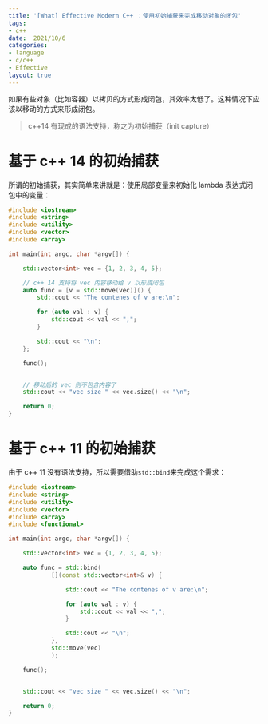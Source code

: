 ```yaml
---
title: '[What] Effective Modern C++ ：使用初始捕获来完成移动对象的闭包'
tags: 
- c++
date:  2021/10/6
categories: 
- language
- c/c++
- Effective
layout: true
---
```


如果有些对象（比如容器）以拷贝的方式形成闭包，其效率太低了。这种情况下应该以移动的方式来形成闭包。
> c++14 有现成的语法支持，称之为初始捕获（init capture）

<!--more-->

# 基于 c++ 14 的初始捕获

所谓的初始捕获，其实简单来讲就是：使用局部变量来初始化 lambda 表达式闭包中的变量：

```cpp
#include <iostream>
#include <string>
#include <utility>
#include <vector>
#include <array>

int main(int argc, char *argv[]) {

    std::vector<int> vec = {1, 2, 3, 4, 5};

    // c++ 14 支持将 vec 内容移动给 v 以形成闭包
    auto func = [v = std::move(vec)]() {
        std::cout << "The contenes of v are:\n";

        for (auto val : v) {
            std::cout << val << ",";
        }

        std::cout << "\n";
    };

    func();


    // 移动后的 vec 则不包含内容了
    std::cout << "vec size " << vec.size() << "\n";

    return 0;
}
```

# 基于 c++ 11 的初始捕获

由于 c++ 11 没有语法支持，所以需要借助`std::bind`来完成这个需求：

```cpp
#include <iostream>
#include <string>
#include <utility>
#include <vector>
#include <array>
#include <functional>

int main(int argc, char *argv[]) {

    std::vector<int> vec = {1, 2, 3, 4, 5};

    auto func = std::bind(
            [](const std::vector<int>& v) {

                std::cout << "The contenes of v are:\n";

                for (auto val : v) {
                    std::cout << val << ",";
                }

                std::cout << "\n";
            },
            std::move(vec)
            );

    func();


    std::cout << "vec size " << vec.size() << "\n";

    return 0;
}
```



